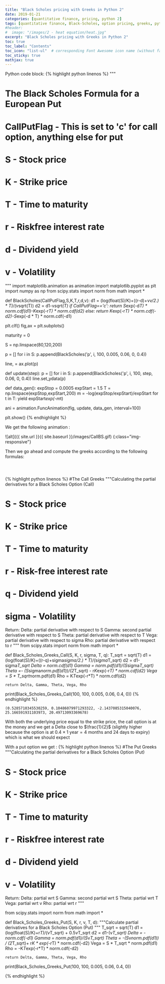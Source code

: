```yaml
---
title: "Black Scholes pricing with Greeks in Python 2"
date: 2019-01-21
categories: [quantitative finance, pricing, python 2]
tags: [quantitative finance, Black-Scholes, option pricing, greeks, python 2]
#header:
#  image: "/images/2 - heat equation/heat.jpg"
excerpt: "Black Scholes pricing with Greeks in Python 2"
toc: true
toc_label: "Contents"
toc_icon: "list-ul"  # corresponding Font Awesome icon name (without fa prefix
toc_sticky: true
mathjax: true
---
```


<!-- # H1 Heading

## H2 Heading

### H3 Heading

Here's some basic text

And here's some *italic*

Here's some **bold** text

What about a [link](https://github.com/kboct)

Here's a bulleted list:
* First
+ Second
- Third


Here's a numbered list:
1. First
2. Second
3. Third -->

Python code block:
{% highlight python linenos %}
"""
# The Black Scholes Formula for a European Put
# CallPutFlag - This is set to 'c' for call option, anything else for put
# S - Stock price
# K - Strike price
# T - Time to maturity
# r - Riskfree interest rate
# d - Dividend yield
# v - Volatility
"""
import matplotlib.animation as animation
import matplotlib.pyplot as plt
import numpy as np
from scipy.stats import norm
from math import *

def BlackScholes(CallPutFlag,S,K,T,r,d,v):
    d1 = (log(float(S)/K)+((r-d)+v*v/2.) * T)/(v*sqrt(T))
    d2 = d1-v*sqrt(T)
    if CallPutFlag=='c':
        return S*exp(-d*T) * norm.cdf(d1)-K*exp(-r*T) * norm.cdf(d2)
    else:
        return K*exp(-r*T) * norm.cdf(-d2)-S*exp(-d * T) * norm.cdf(-d1)

plt.clf()
fig,ax = plt.subplots()

maturity = 0

S = np.linspace(80,120,200)

p = []
for i in S:
    p.append(BlackScholes('p', i, 100, 0.005, 0.06, 0, 0.4))

line, = ax.plot(p)

def update(step):
    p = []
    for i in S:
        p.append(BlackScholes('p', i, 100, step, 0.06, 0, 0.4))
    line.set_ydata(p)

def data_gen():
    expStop = 0.0005
    expStart = 1.5
    T = np.linspace(expStop,expStart,200)
    m = -log(expStop/expStart)/expStart
    for t in T:
        yield expStart*exp(-m*t)

ani = animation.FuncAnimation(fig, update, data_gen, interval=100)

plt.show()
{% endhighlight %}

We get the following animation :

![alt]({{ site.url }}{{ site.baseurl }}/images/CallBS.gif)
{:class="img-responsive"}

Then we go ahead and compute the greeks according to the following formulas:

<math>\delta= \frac{\partial P}{\partial S}</math>

<math>\delta_{Call}= N(d_{1})</math>

<math>\delta_{Put} = \delta_{Call}-1= N(d_{1})-1</math>


{% highlight python linenos %}
#The Call Greeks
"""Calculating the partial derivatives for a Black Scholes Option (Call)
# S - Stock price
# K - Strike price
# T - Time to maturity
# r - Risk-free interest rate
# q - Dividend yield
# sigma - Volatility
Return:
Delta: partial derivative with respect to  S
Gamma: second partial derivative with respect to  S
Theta: partial derivative with respect to  T
Vega: partial derivative with respect to  sigma
Rho: partial derivative with respect to  r
"""
from scipy.stats import norm
from math import *

def Black_Scholes_Greeks_Call(S, K, r, sigma, T, q):
    T_sqrt = sqrt(T)
    d1 = (log(float(S)/K)+((r-q)+sigma*sigma/2.) * T)/(sigma*T_sqrt)
    d2 = d1-sigma*T_sqrt
    Delta = norm.cdf(d1)
    Gamma = norm.pdf(d1)/(S*sigma*T_sqrt)
    Theta =- (S*sigma*norm.pdf(d1))/(2*T_sqrt) - r*K*exp(-r*T) * norm.cdf(d2)
    Vega = S * T_sqrt*norm.pdf(d1)
    Rho = K*T*exp(-r*T) * norm.cdf(d2)

    return Delta, Gamma, Theta, Vega, Rho

print(Black_Scholes_Greeks_Call(100, 100, 0.005, 0.06, 0.4, 0))
{% endhighlight %}

```
(0.5285710345530259, 0.10486079971293322, -2.1437085315040076, 25.166591931103973, 20.49713093369678)
```
With both the underlying price equal to the strike price, the call option is at the money and we get a Delta close to $\frac{1}{2}$ (slightly higher because the option is at $0.4 \times 1 \text{ year} = \text{4 months and 24 days}$ to expiry) which is what we should expect



With a put option we get :
{% highlight python linenos %}
#The Put Greeks
"""Calculating the partial derivatives for a Black Scholes Option (Put)
# S - Stock price
# K - Strike price
# T - Time to maturity
# r - Riskfree interest rate
# d - Dividend yield
# v - Volatility
Return:
Delta: partial wrt S
Gamma: second partial wrt S
Theta: partial wrt T
Vega: partial wrt v
Rho: partial wrt r
"""

from scipy.stats import norm
from math import *

def Black_Scholes_Greeks_Put(S, K, r, v, T, d):
    """Calculate partial derivatives for a Black Scholes Option (Put)
    """
    T_sqrt = sqrt(T)
    d1 = (log(float(S)/K)+r*T)/(v*T_sqrt) + 0.5*v*T_sqrt
    d2 = d1-(v*T_sqrt)
    Delta = -norm.cdf(-d1)
    Gamma = norm.pdf(d1)/(S*v*T_sqrt)
    Theta = -(S*v*norm.pdf(d1)) / (2*T_sqrt)+ r*K * exp(-r*T) * norm.cdf(-d2)
    Vega = S * T_sqrt * norm.pdf(d1)
    Rho = -K*T*exp(-r*T) * norm.cdf(-d2)

    return Delta, Gamma, Theta, Vega, Rho


print(Black_Scholes_Greeks_Put(100, 100, 0.005, 0.06, 0.4, 0))

{% endhighlight %}
